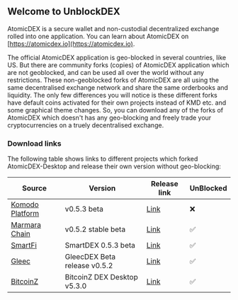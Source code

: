 ## Welcome to UnblockDEX

AtomicDEX is a secure wallet and non-custodial decentralized exchange rolled into one application. You can learn about AtomicDEX on [https://atomicdex.io](https://atomicdex.io).

The official AtomicDEX application is geo-blocked in several countries, like US. But there are community forks (copies) of AtomicDEX application which are not geoblocked, and can be used all over the world without any restrictions. These non-geoblocked forks of AtomicDEX are all using the same decentralised exchange network and share the same orderbooks and liquidity. The only few differences you will notice is these different forks have default coins activated for their own projects instead of KMD etc. and some graphical theme changes. So, you can download any of the forks of AtomicDEX which doesn't has any geo-blocking and freely trade your cryptocurrencies on a truely decentralised exchange.

### Download links

The following table shows links to different projects which forked AtomicDEX-Desktop and release their own version without geo-blocking:

| Source     | Version | Release link | UnBlocked |
| ----------- | ----------- | ----------- | ----------- |
| [Komodo Platform](https://komodoplatform.com/)      | v0.5.3 beta       | [Link](https://github.com/KomodoPlatform/atomicDEX-Desktop/releases/tag/0.5.3-beta)       | ❌       |
| [Marmara Chain](https://marmara.io/)      | v0.5.2 stable beta       | [Link](https://github.com/marmarachain/atomicDEX-Desktop/releases/tag/0.5.2-beta)       | ✅       |
| [SmartFi](https://smartfi.com/)      | SmartDEX 0.5.3 beta       | [Link](https://github.com/pbcllc/SmartDEX-Desktop/releases/tag/0.5.3-beta)       | ✅       |
| [Gleec](https://gleec.com/)      | GleecDEX Beta release v0.5.2       | [Link](https://github.com/GLEECBTC/GleecDEX-Desktop/releases/tag/0.5.2-beta)       | ✅       |
| [BitcoinZ](https://btcz.rocks/)      | BitcoinZ DEX Desktop v5.3.0       | [Link](https://github.com/btcz/atomicDEX-Desktop/releases/tag/BitcoinZ-DEXv0.5.3-beta)       | ✅       |


